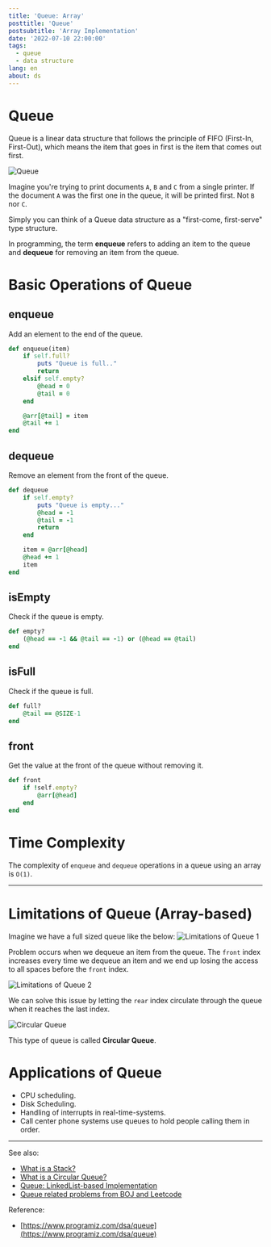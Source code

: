 ```yaml
---
title: 'Queue: Array'
posttitle: 'Queue'
postsubtitle: 'Array Implementation'
date: '2022-07-10 22:00:00'
tags:
  - queue
  - data structure
lang: en
about: ds
---
```


# Queue

Queue is a linear data structure that follows the principle of FIFO (First-In, First-Out), which means the item that goes in first is the item that comes out first.

![Queue](/images/posts/what-is-a-queue/queue.svg)

Imagine you're trying to print documents `A`, `B` and `C` from a single printer. If the document `A` was the first one in the queue, it will be printed first. Not `B` nor `C`.

Simply you can think of a Queue data structure as a "first-come, first-serve" type structure.

In programming, the term **enqueue** refers to adding an item to the queue and **dequeue** for removing an item from the queue.

# Basic Operations of Queue

## enqueue

Add an element to the end of the queue.

```rb
def enqueue(item)
    if self.full?
        puts "Queue is full.."
        return
    elsif self.empty?
        @head = 0
        @tail = 0
    end

    @arr[@tail] = item
    @tail += 1
end
```

## dequeue

Remove an element from the front of the queue.

```rb
def dequeue
    if self.empty?
        puts "Queue is empty..."
        @head = -1
        @tail = -1
        return
    end

    item = @arr[@head]
    @head += 1
    item
end
```

## isEmpty

Check if the queue is empty.

```rb
def empty?
    (@head == -1 && @tail == -1) or (@head == @tail)
end
```

## isFull

Check if the queue is full.

```rb
def full?
    @tail == @SIZE-1
end
```

## front

Get the value at the front of the queue without removing it.

```rb
def front
    if !self.empty?
        @arr[@head]
    end
end
```

# Time Complexity

The complexity of `enqueue` and `dequeue` operations in a queue using an array is `O(1)`.

---

# Limitations of Queue (Array-based)

Imagine we have a full sized queue like the below:
![Limitations of Queue 1](/images/posts/what-is-a-queue/queue2.svg)

Problem occurs when we dequeue an item from the queue. The `front` index increases every time we dequeue an item and we end up
losing the access to all spaces before the `front` index.

![Limitations of Queue 2](/images/posts/what-is-a-queue/queue3.svg)

We can solve this issue by letting the `rear` index circulate through the queue when it reaches the last index.

![Circular Queue](/images/posts/what-is-a-queue/circular-queue.svg)

This type of queue is called **Circular Queue**.

# Applications of Queue

- CPU scheduling.
- Disk Scheduling.
- Handling of interrupts in real-time-systems.
- Call center phone systems use queues to hold people calling them in order.

---

See also:

- [What is a Stack?](./what-is-a-stack)
- [What is a Circular Queue?](./what-is-a-circular-queue)
- [Queue: LinkedList-based Implementation](./queue-implementation-linkedlist)
- [Queue related problems from BOJ and Leetcode](https://github.com/rolemadelen/DataStructures-and-Algorithms/tree/main/04-queue)

Reference:

- [https://www.programiz.com/dsa/queue](https://www.programiz.com/dsa/queue)
